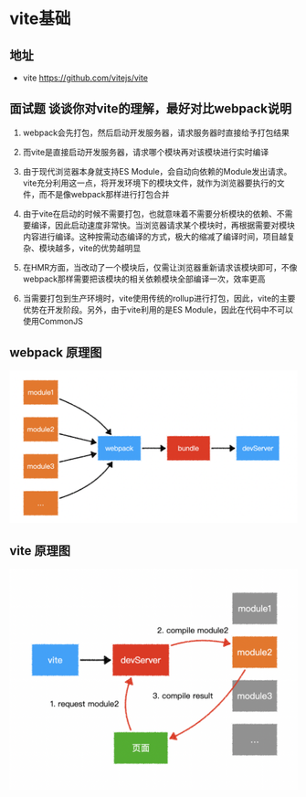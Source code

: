 # vite基础

## 地址

+ vite <https://github.com/vitejs/vite>

## 面试题 谈谈你对vite的理解，最好对比webpack说明

1. webpack会先打包，然后启动开发服务器，请求服务器时直接给予打包结果

2. 而vite是直接启动开发服务器，请求哪个模块再对该模块进行实时编译

3. 由于现代浏览器本身就支持ES Module，会自动向依赖的Module发出请求。vite充分利用这一点，将开发环境下的模块文件，就作为浏览器要执行的文件，而不是像webpack那样进行打包合并

4. 由于vite在启动的时候不需要打包，也就意味着不需要分析模块的依赖、不需要编译，因此启动速度非常快。当浏览器请求某个模块时，再根据需要对模块内容进行编译。这种按需动态编译的方式，极大的缩减了编译时间，项目越复杂、模块越多，vite的优势越明显

5. 在HMR方面，当改动了一个模块后，仅需让浏览器重新请求该模块即可，不像webpack那样需要把该模块的相关依赖模块全部编译一次，效率更高

6. 当需要打包到生产环境时，vite使用传统的rollup进行打包，因此，vite的主要优势在开发阶段。另外，由于vite利用的是ES Module，因此在代码中不可以使用CommonJS

## webpack 原理图

![webpack 原理图](image/webpack原理.png)

## vite 原理图

![vite 原理图](image/vite原理.png)
